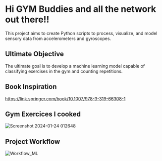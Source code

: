 # Hi GYM Buddies and all the network out there!!
This project aims to create Python scripts to process, visualize, and model sensory data from accelerometers and gyroscopes.
## Ultimate Objective
The ultimate goal is to develop a machine learning model capable of classifying exercises in the gym and counting repetitions.
## Book Inspiration
https://link.springer.com/book/10.1007/978-3-319-66308-1
## Gym Exercices I cooked 
![Screenshot 2024-01-24 012648](https://github.com/ZAHIRA201/GYM_AI_Tracker/assets/120922044/7c8239fe-c753-410b-9035-c3731f8de25d)
## Project Workflow
![Workflow_ML](https://github.com/ZAHIRA201/GYM_AI_Tracker/assets/120922044/f76e3e44-b76b-495c-80d7-f4dc1a77d5a3)
